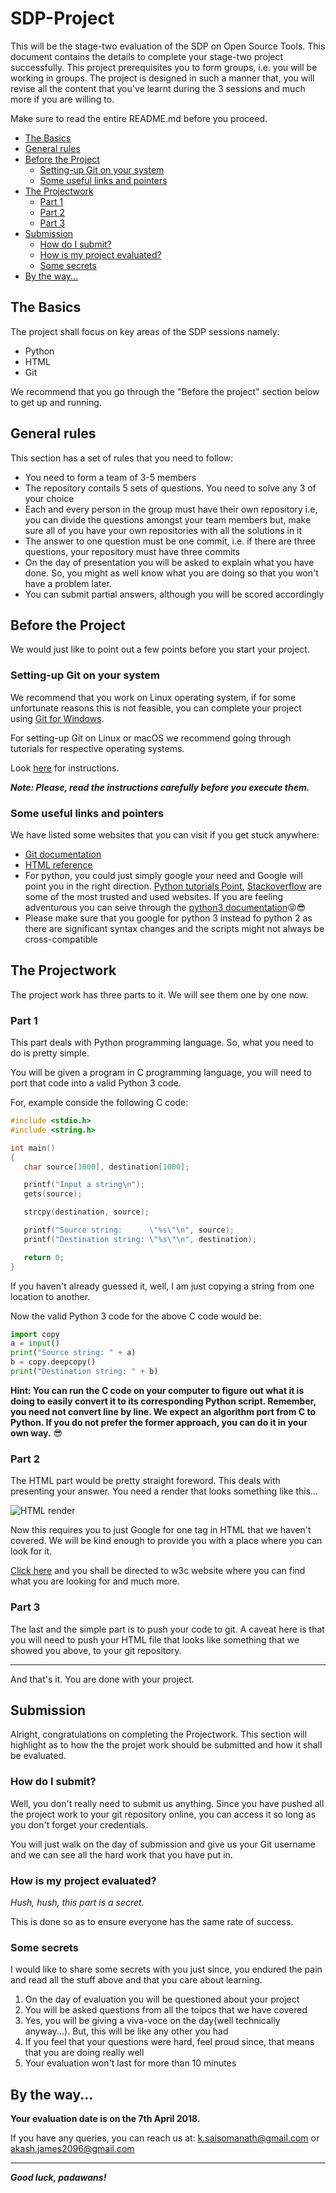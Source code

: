 # SDP-Project

This will be the stage-two evaluation of the SDP on Open Source Tools. This document contains the details to complete your stage-two project successfully. This project prerequisites you to form groups, i.e. you will be working in groups. The project is designed in such a manner that, you will revise all the content that you've learnt during the 3 sessions and much more if you are willing to.

Make sure to read the entire README.md before you proceed.

<!-- TOC depthFrom:1 depthTo:6 withLinks:1 updateOnSave:1 orderedList:0 -->

-   [The Basics](#the-basics)
-   [General rules](#general-rules)
-   [Before the Project](#before-the-project)
    -   [Setting-up Git on your system](#setting-up-git-on-your-system)
    -   [Some useful links and pointers](#some-useful-links-and-pointers)
-   [The Projectwork](#the-projectwork)
    -   [Part 1](#part-1)
    -   [Part 2](#part-2)
    -   [Part 3](#part-3)
-   [Submission](#submission)
    -   [How do I submit?](#how-do-i-submit)
    -   [How is my project evaluated?](#how-is-my-project-evaluated)
    -   [Some secrets](#some-secrets)
-   [By the way...](#by-the-way)

<!-- /TOC -->

## The Basics

The project shall focus on key areas of the SDP sessions namely:

-   Python
-   HTML
-   Git

We recommend that you go through the "Before the project" section below to get up and running.

## General rules

This section has a set of rules that you need to follow:

-   You need to form a team of 3-5 members
-   The repository contails 5 sets of questions. You need to solve any 3 of your choice
-   Each and every person in the group must have their own repository i.e, you can divide the questions amongst your team members but, make sure all of you have your own repositories with all the solutions in it
-   The answer to one question must be one commit, i.e. if there are three questions, your repository must have three commits
-   On the day of presentation you will be asked to explain what you have done. So, you might as well know what you are doing so that you won't have a problem later.
-   You can submit partial answers, although you will be scored accordingly

## Before the Project

We would just like to point out a few points before you start your project.

### Setting-up Git on your system

We recommend that you work on Linux operating system, if for some unfortunate reasons this is not feasible, you can complete your project using [Git for Windows](https://gitforwindows.org/).

For setting-up Git on Linux or macOS we recommend going through tutorials for respective operating systems.

Look [here](https://git-scm.com/book/en/v2/Getting-Started-Installing-Git) for instructions.

**_Note: Please, read the instructions carefully before you execute them._**

### Some useful links and pointers

We have listed some websites that you can visit if you get stuck anywhere:

-   [Git documentation](https://git-scm.com/book/en/v2)
-   [HTML reference](https://www.w3schools.com/tags/default.asp)
-   For python, you could just simply google your need and Google will point you in the right direction. [Python tutorials Point](https://www.tutorialspoint.com/python3/index.htm), [Stackoverflow](https://stackoverflow.com/) are some of the most trusted and used websites. If you are feeling adventurous you can seive through the [python3 documentation](https://docs.python.org/3/):stuck_out_tongue_closed_eyes::sunglasses:
-   Please make sure that you google for python 3 instead fo python 2 as there are significant syntax changes and the scripts might not always be cross-compatible

## The Projectwork

The project work has three parts to it. We will see them one by one now.

### Part 1

This part deals with Python programming language. So, what you need to do is pretty simple.

You will be given a program in C programming language, you will need to port that code into a valid Python 3 code.

For, example conside the following C code:

```C
#include <stdio.h>
#include <string.h>

int main()
{
   char source[1000], destination[1000];

   printf("Input a string\n");
   gets(source);

   strcpy(destination, source);

   printf("Source string:      \"%s\"\n", source);
   printf("Destination string: \"%s\"\n", destination);

   return 0;
}
```

If you haven't already guessed it, well, I am just copying a string from one location to another.

Now the valid Python 3 code for the above C code would be:

```Python
import copy
a = input()
print("Source string: " + a)
b = copy.deepcopy()
print("Destination string: " + b)
```

**Hint: You can run the C code on your computer to figure out what it is doing to easily convert it to its corresponding Python script. Remember, you need not convert line by line. We expect an algorithm port from C to Python. If you do not prefer the former approach, you can do it in your own way.** :sunglasses:

### Part 2

The HTML part would be pretty straight foreword. This deals with presenting your answer. You need a render that looks something like this...

![HTML render](https://github.com/GLUG-REVA/SDP-Project/blob/master/images/Example.png)

Now this requires you to just Google for one tag in HTML that we haven't covered. We will be kind enough to provide you with a place where you can look for it.

[Click here](https://www.w3schools.com/html/default.asp) and you shall be directed to w3c website where you can find what you are looking for and much more.

### Part 3

The last and the simple part is to push your code to git. A caveat here is that you will need to push your HTML file that looks like something that we showed you above, to your git repository.

* * *

And that's it. You are done with your project.

## Submission

Alright, congratulations on completing the Projectwork. This section will highlight as to how the
the projet work should be submitted and how it shall be evaluated.

### How do I submit?

Well, you don't really need to submit us anything. Since you have pushed all the project work to
your git repository online, you can access it so long as you don't forget your credentials.

You will just walk on the day of submission and give us your Git username and we can see all
the hard work that you have put in.

### How is my project evaluated?

_Hush, hush, this part is a secret._

This is done so as to ensure everyone has the same rate of success.

### Some secrets

I would like to share some secrets with you just since, you endured the pain and read all the stuff above and that you care about learning.

1.  On the day of evaluation you will be questioned about your project
2.  You will be asked questions from all the toipcs that we have covered
3.  Yes, you will be giving a viva-voce on the day(well technically anyway...). But, this will be like any other you had
4.  If you feel that your questions were hard, feel proud since, that means that you are doing really well
5.  Your evaluation won't last for more than 10 minutes

## By the way...

 **Your evaluation date is on the 7th April 2018.**

If you have any queries, you can reach us at:
k.saisomanath@gmail.com or
akash.james2096@gmail.com

* * *

 **_Good luck, padawans!_**
